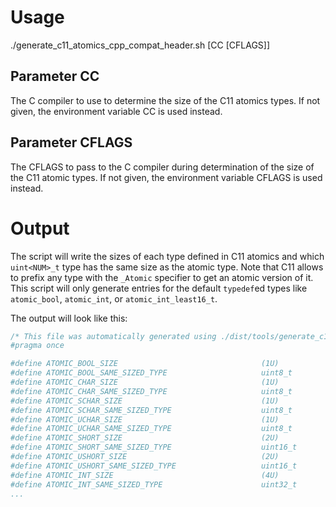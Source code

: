 # Usage

./generate_c11_atomics_cpp_compat_header.sh [CC [CFLAGS]]

## Parameter CC

The C compiler to use to determine the size of the C11 atomics types. If not
given, the environment variable CC is used instead.

## Parameter CFLAGS

The CFLAGS to pass to the C compiler during determination of the size of the
C11 atomic types. If not given, the environment variable CFLAGS is used instead.

# Output

The script will write the sizes of each type defined in C11 atomics and which
`uint<NUM>_t` type has the same size as the atomic type. Note that C11 allows
to prefix any type with the `_Atomic` specifier to get an atomic version of it.
This script will only generate entries for the default `typedef`ed types like
`atomic_bool`, `atomic_int`, or `atomic_int_least16_t`.

The output will look like this:

``` C++
/* This file was automatically generated using ./dist/tools/generate_c11_atomics_cpp_compat_header/generate_c11_atomics_cpp_compat_header.sh /*
#pragma once

#define ATOMIC_BOOL_SIZE                                (1U)
#define ATOMIC_BOOL_SAME_SIZED_TYPE                     uint8_t
#define ATOMIC_CHAR_SIZE                                (1U)
#define ATOMIC_CHAR_SAME_SIZED_TYPE                     uint8_t
#define ATOMIC_SCHAR_SIZE                               (1U)
#define ATOMIC_SCHAR_SAME_SIZED_TYPE                    uint8_t
#define ATOMIC_UCHAR_SIZE                               (1U)
#define ATOMIC_UCHAR_SAME_SIZED_TYPE                    uint8_t
#define ATOMIC_SHORT_SIZE                               (2U)
#define ATOMIC_SHORT_SAME_SIZED_TYPE                    uint16_t
#define ATOMIC_USHORT_SIZE                              (2U)
#define ATOMIC_USHORT_SAME_SIZED_TYPE                   uint16_t
#define ATOMIC_INT_SIZE                                 (4U)
#define ATOMIC_INT_SAME_SIZED_TYPE                      uint32_t
...
```
